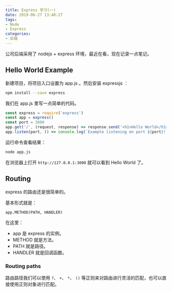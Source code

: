 ```yaml
---
title: Express 学习(一)
date: 2019-06-27 13:48:27
tags:
- Node
- Express
categories:
- 后端
---
```


公司后端采用了 nodejs + express 环境，最近在看，现在记录一点笔记。

<!--more-->

## Hello World Example

新建项目，将项目入口设置为 app.js 。然后安装 expressjs ：

```sh
npm install --save express
```

我们在 app.js 里写一点简单的代码。

```js
const express = require('express')
const app = express()
const port = 3000
app.get('/', (request, response) => response.send('<h1>Hello World</h1>'))
app.listen(port, () => console.log(`Example listening on port ${port}!`))
```

运行命令查看结果：

```sh
node app.js
```

在浏览器上打开 `http://127.0.0.1:3000` 就可以看到 Hello World 了。

## Routing

express 的路由还是很简单的。

基本形式就是：

```
app.METHOD(PATH, HANDLER)
```

在这里：

- app 是 express 的实例。
- METHOD 就是方法。
- PATH 就是路径。
- HANDLER 就是回调函数。

### Routing paths

路由路径我们可以使用 `?`、 `+`、 `*`、 `()` 等正则来对路由进行灵活的匹配，也可以直接使用正则对象进行匹配。